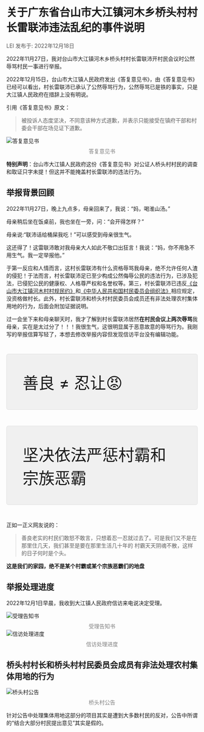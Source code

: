 # 关于广东省台山市大江镇河木乡桥头村村长雷联沛违法乱纪的事件说明

<style>
  .image-caption {
    text-align: center;
    color: gray;
    display: block;
    margin-top: .5em;
  }

  #post-meta {
    color: #555;
    margin: 1em 0;
  }

  .warning {
    padding: 1em 1em;
    margin: 1em 0;
    border: 1px solid #e0e0e0;
    background-color: #f0f0f0;
    font-size: 3em;
    border-radius: 5px;
  }

</style>

<div id="post-meta">LEI 发布于: 2022年12月18日</div>

2022年11月27日，我对台山市大江镇河木乡桥头村村长雷联沛开村民会议时公然辱骂村民一事进行举报。

2022年12月15日，台山市大江镇人民政府发出《答复意见书》，由《答复意见书》已经可以看出，村长雷联沛已承认了公然辱骂行为，公然辱骂已是铁的事实，只是大江镇人民政府在措辞上没有明说。

引用《答复意见书》原文：

> 被投诉人态度坚决，不同意该种方式道歉，并表示只能接受在镇府干部和村委会干部在场见证下道歉。

<img src="images/img001_答复意见书.PNG" alt="答复意见书">
<span class="image-caption">答复意见书</span>

**特别声明**：台山市大江镇人民政府这份《答复意见书》对公证人桥头村村民的调查和取证只字未提！但这并不能掩盖村长雷联沛的违法行为。

## 举报背景回顾

2022年11月27日，晚上九点多，母亲回来了，我说：“妈，喝淮山汤。”

母亲稍后坐在饭桌前，我也坐在一旁，问：“会开得怎样？”

母亲说:“联沛话给桶屎我吃！”可以感受到母亲很生气。

这还得了！这雷联沛敢对我母亲大人如此不敬口出狂言！我说：“妈，你不用急不用生气。我一定举报他。”

于第一反应和人情而言，这村长雷联沛有什么资格辱骂我母亲，绝不允许任何人渣的侵犯！于法而言，村长雷联沛足已至少构成公然侮辱公民的违法行为，已涉及犯法，已侵犯公民的健康权、人格尊严权和名誉权等。第三，村长雷联沛已违反<a href="https://ehome.jiangmen.cn/6657/list/p_1.html?topItemId=666391&itemId=666368&newsId=746136">《台山市大江镇河木村村规民约》</a>和<a href="http://www.npc.gov.cn/npc/c30834/201901/188c0c39fd8745b1a3f21d102a57587a.shtml">《中华人民共和国村民委员会组织法》</a>相应规定，没资格做村长。此外，村长雷联沛和桥头村村民委员会成员还有非法处理农村集体用地的行为，后面会附加证据说明。

过一会坐下来和母亲聊天时，我才了解到村长雷联沛居然**在村民会议上两次辱骂**我母亲，实在是太过分了！！！我很生气，这很明显属于恶意故意的辱骂行为。我刚写的举报信算写轻了，本想去修改举报内容但发现信访平台没有编辑功能。

<div class="warning">善良 ≠ 忍让😡</div>
<div class="warning">坚决依法严惩村霸和宗族恶霸</div>

正如一正义网友说的：

> 善良老实的村民们敢怒不敢言，只想着忍一忍就过去了。可是我们又不是在那里住几天，我们甚至是要在那里生活几十年的
村霸天天阴魂不散，这样的日子何时是个头。

**这是我们的家园，绝不是某个村霸或某个宗族恶霸们的地盘**

## 举报处理进度

2022年12月1日早晨，我收到大江镇人民政府信访来电说决定受理。

<img src="images/img003_受理告知书.JPG" alt="受理告知书">
<span class="image-caption">受理告知书</span>

<img src="images/img002_台山市网上信访投诉平台处理进度.png" alt="信访处理进度">
<span class="image-caption">信访处理进度</span>

## 桥头村村长和桥头村村民委员会成员有非法处理农村集体用地的行为

<img src="images/img004_桥头村公告.JPG" alt="桥头村公告">
<span class="image-caption">桥头村公告</span>

针对公告中处理集体用地这部分的项目其实是遭到大多数村民的反对，公告中所谓的“结合大部分村民提出意见”其实是假的。



